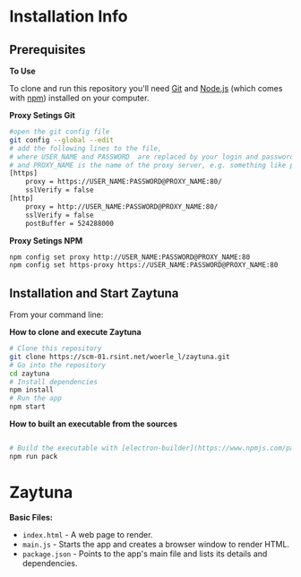 # Installation Info


## Prerequisites

**To Use**

To clone and run this repository you'll need [Git](https://git-scm.com) and [Node.js](https://nodejs.org/en/download/) (which comes with [npm](http://npmjs.com)) installed on your computer.

**Proxy Setings Git**
```bash
#open the git config file
git config --global --edit
# add the following lines to the file,
# where USER_NAME and PASSWORD  are replaced by your login and password for the proxy,
# and PROXY_NAME is the name of the proxy server, e.g. something like proxy.company-network.net
[https]
    proxy = https://USER_NAME:PASSWORD@PROXY_NAME:80/
	sslVerify = false
[http]
	proxy = http://USER_NAME:PASSWORD@PROXY_NAME:80/
	sslVerify = false
	postBuffer = 524288000
```

**Proxy Setings NPM**
```bash
npm config set proxy http://USER_NAME:PASSWORD@PROXY_NAME:80
npm config set https-proxy https://USER_NAME:PASSWORD@PROXY_NAME:80
```

## Installation and Start Zaytuna

From your command line:

**How to clone and execute Zaytuna**
```bash
# Clone this repository
git clone https://scm-01.rsint.net/woerle_l/zaytuna.git
# Go into the repository
cd zaytuna
# Install dependencies
npm install
# Run the app
npm start
```

**How to built an executable from the sources**
```bash

# Build the executable with [electron-builder](https://www.npmjs.com/package/electron-builder) : it gives .exe for win32-ia32 and win32-x64 with a compressed source code
npm run pack

```

# Zaytuna

**Basic Files:**

- `index.html` - A web page to render.
- `main.js` - Starts the app and creates a browser window to render HTML.
- `package.json` - Points to the app's main file and lists its details and dependencies.




